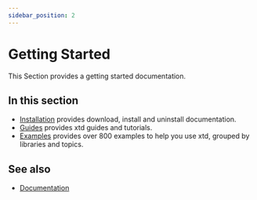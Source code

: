 ```yaml
---
sidebar_position: 2
---
```


# Getting Started

This Section provides a getting started documentation.

## In this section

- [Installation](/docs/downloads) provides download, install and uninstall documentation.
- [Guides](/docs/documentation/guides) provides xtd guides and tutorials.
- [Examples](https://github.com/gammasoft71/xtd/blob/master/examples/README.md) provides over 800 examples to help you use xtd, grouped by libraries and topics.

## See also

- [Documentation](/docs/documentation)
